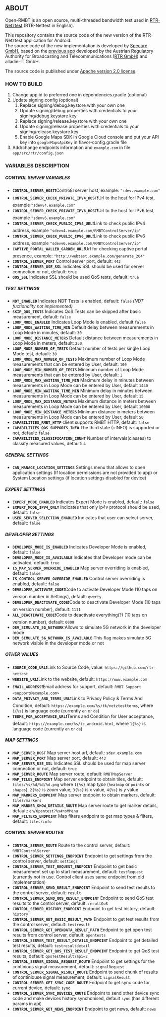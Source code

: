 ## ABOUT

Open-RMBT is an open source, multi-threaded bandwidth test used in [RTR-Netztest](https://www.netztest.at/de/) (RTR-Nettest in English).</p>
This repository contains the source code of the new version of the RTR-Netztest application for Android.</br> The source code of the new implementation is developed by [Specure GmbH](https://martes-specure.com/), based on the [previous app](https://github.com/rtr-nettest/open-rmbt) developed by the Austrian Regulatory Authority for Broadcasting and Telecommunications ([RTR GmbH](https://www.rtr.at/)) and alladin-IT GmbH.</p>
The source code is published under [Apache version 2.0 license](https://github.com/rtr-nettest/open-rmbt-android/blob/master/LICENSE).

### HOW TO BUILD

1. Change app id to preferred one in dependencies.gradle (optional)
2. Update signing config (optional)
	1. Replace signing/debug.keystore with your own one
	2. Update signing/debug.properties with credentials to your signing/debug.keystore key
	3. Replace signing/release.keystore with your own one
	4. Update signing/release.properties with credentials to your signing/release.keystore key
	5. Enable Google Maps SDK in Google Cloud console and put your API key into `googleMapsApiKey` in flavor-config.gradle file
3. Add/change endpoints information and `example.com` in file `app/src/rtr/config.json` 

### VARIABLES DESCRIPTION
##### CONTROL SERVER VARIABLES
- __`CONTROL_SERVER_HOST`__:exclamation:Controßl server host, example: `"sdev.example.com"`
- __`CONTROL_SERVER_CHECK_PRIVATE_IPV4_HOST`__:exclamation:Url to the host for IPv4 test, example `"sdevv4.example.com"`
- __`CONTROL_SERVER_CHECK_PRIVATE_IPV6_HOST`__:exclamation:Url to the host for IPv6 test, example `"sdevv6.example.com"`
- __`CONTROL_SERVER_CHECK_PUBLIC_IPV4_URL`__:exclamation:Link to check public IPv4 address, example `"sdevv4.example.com/RMBTControlServer/ip"`
- __`CONTROL_SERVER_CHECK_PUBLIC_IPV6_URL`__:exclamation:Link to check public IPv6 address, example `"sdevv6.example.com/RMBTControlServer/ip"`
- __`CAPTIVE_PORTAL_WALLED_GARDEN_URL`__:exclamation:Url for checking captive portal presence, example: `"http://webtest.example.com/generate_204"`
- __`CONTROL_SERVER_PORT`__ Control server port, default: `443`
- __`CONTROL_SERVER_USE_SSL`__ Indicates SSL should be used for server connection or not, default: `true`
- __`QOS_SSL`__ Indicates SSL should be used QoS tests, default: `true`

##### TEST SETTINGS
- __`NDT_ENABLED`__ Indicates NDT Tests is enabled, default: `false` _(NDT fuctionality not implemented)_
- __`SKIP_QOS_TESTS`__ Indicates QoS Tests can be skipped after basic measurement, default: `false`
- __`LOOP_MODE_ENABLED`__ Indicates Loop Mode is enabled, default `false`
- __`LOOP_MODE_WAITING_TIME_MIN`__ Default delay between measurements in Loop Mode in minutes, default: `30`
- __`LOOP_MODE_DISTANCE_METERS`__ Default distance between measurements in Loop Mode in meters, default: `250`
- __`LOOP_MODE_NUMBER_OF_TESTS`__ Default number of tests per single Loop Mode test, default: `30`
- __`LOOP_MODE_MAX_NUMBER_OF_TESTS`__ Maximum number of Loop Mode measurements that can be entered by User, default: `100`
- __`LOOP_MODE_MIN_NUMBER_OF_TESTS`__ Minimum number of Loop Mode measurements that can be entered by User, default: `1`
- __`LOOP_MODE_MAX_WAITING_TIME_MIN`__ Maximum delay in minutes between measurements in Loop Mode can be entered by User, default `1440`
- __`LOOP_MODE_MIN_WAITING_TIME_MIN`__ Minimum delay in minutes between measurements in Loop Mode can be entered by User, default `15`
- __`LOOP_MODE_MAX_DISTANCE_METERS`__ Maximum distance in meters between measurements in Loop Mode can be entered by User, default `10000`
- __`LOOP_MODE_MIN_DISTANCE_METERS`__ Minimum distance in meters between measurements in Loop Mode can be entered by User, default `50`
- __`CAPABILITIES_RMBT_HTTP`__ client supports RMBT HTTP, default: `false`
- __`CAPABILITIES_QOS_SUPPORTS_INFO`__ The third state (=INFO) is supported or not, default: `false`
- __`CAPABILITIES_CLASSIFICATION_COUNT`__ Number of intervals(classes) to classify measured values, default: `4`

##### GENERAL SETTINGS
- __`CAN_MANAGE_LOCATION_SETTINGS`__ Settings menu that allows to open application settings (If location permissions are not provided to app) or System Location settings (if location settings disabled for device)

##### EXPERT SETTINGS
- __`EXPERT_MODE_ENABLED`__ Indicates Expert Mode is enabled, default: `false`
- __`EXPERT_MODE_IPV4_ONLY`__ Indicates that only ip4v protocol should be used, default: `false`
- __`USER_SERVER_SELECTION_ENABLED`__ Indicates that user can select server, default: `false`

##### DEVELOPER SETTINGS
- __`DEVELOPER_MODE_IS_ENABLED`__ Indicates Developer Mode is enabled, default: `false`
- __`DEVELOPER_MODE_IS_AVAILABLE`__ Indicates that Developer mode can be activated, default: `true`
- __`IS_MAP_SERVER_OVERRIDE_ENABLED`__ Map server overriding is enabled, default: `false`
- __`IS_CONTROL_SERVER_OVERRIDE_ENABLED`__ Control server overriding is enabled, default: `false`
- __`DEVELOPER_ACTIVATE_CODE`__:exclamation:Code to activate Developer Mode (10 taps on version number in Settings), default: `qwerty`
- __`DEVELOPER_DEACTIVATE_CODE`__:exclamation:Code to deactivate Developer Mode (10 taps on version number), default: `1111`
- __`ALL_DEACTIVATE_CODE`__:exclamation:Code to deactivate everything(?) (10 taps on version number), default: `0000`
- __`DEV_SIMULATE_5G_NETWORK`__:Allows to simulate 5G network in the developer mode
- __`DEV_SIMULATE_5G_NETWORK_IS_AVAILABLE`__:This flag makes simulate 5G network visible in the developer mode or not

##### OTHER VALUES
- __`SOURCE_CODE_URL`__:exclamation:Link to Source Code, value: `https://github.com/rtr-nettest`
- __`WEBSITE_URL`__:exclamation:Link to the website, default: `https://www.example.com`
- __`EMAIL_ADDRESS`__:exclamation:Email address for support, default: `RMBT Support <support@example.com>`
- __`DATA_PRIVACY_AND_TERMS_URL`__:exclamation:Link to Privacy Policy & Terms And Condition, default: `https://example.com/%s/tk/netztestterms`, where `1{%s}` is language code (currently `en` or `de`)
- __`TERMS_FOR_ACCEPTANCE_URL`__:exclamation:Terms and Condition for User acceptance, default: `https://example.com/%s/tc_android.html`, where `1{%s}` is language code (currently `en` or `de`)

##### MAP SETTINGS
- __`MAP_SERVER_HOST`__ Map server host url, default: `sdev.example.com`
- __`MAP_SERVER_PORT`__ Map server port, default: `443`
- __`MAP_SERVER_USE_SSL`__ Indicates SSL should be used for map server connection or not, default: `true`
- __`MAP_SERVER_ROUTE`__ Map server route, default: `RMBTMapServer` 
- __`MAP_TILES_ENDPOINT`__ Map server endpoint to obtain tiles, default: `tiles/%s/%d/%d/%d.png` where `1{%s}` map _type_ (`heatmap` or `points` or `shapes`), `2{%s}` is _zoom_ value, `3{%s}` is _x_ value, `4{%s}` is _y_ value
- __`MAP_MARKERS_ENDPOINT`__ Map server endpoint to obtain markers, default: `tiles/markers`
- __`MAP_MARKER_SHOW_DETAILS_ROUTE`__ Map server route to get marker details, default: `en/Opentest?%s#noMMenu`
- __`MAP_FILTERS_ENDPOINT`__ Map filters endpoint to get map types & filters, default: `tiles/info`

##### CONTROL SERVER ROUTES
- __`CONTROL_SERVER_ROUTE`__ Route to the control server, default:  `RMBTControlServer`
- __`CONTROL_SERVER_SETTINGS_ENDPOINT`__  Endpoint to get settings from the control server, default: `settings`
- __`CONTROL_SERVER_TEST_REQUEST_ENDPOINT`__ Endpoint to get basic measurement set up to start measurement, default: `testRequest` (currently not in use. Control client uses same endpoint from old implementation)
- __`CONTROL_SERVER_SEND_RESULT_ENDPOINT`__ Endpoint to send test results to the control server, default: `result`
- __`CONTROL_SERVER_SEND_QOS_RESULT_ENDPOINT`__ Endpoint to send QoS test results to the control server, default: `resultQoS`
- __`CONTROL_SERVER_HISTORY_ENDPOINT`__ Endpoint to get test history, default: `history`
- __`CONTROL_SERVER_GET_BASIC_RESULT_PATH`__ Endpoint to get test results from the control server, default: `testresult`
- __`CONTROL_SERVER_GET_OPENDATA_RESULT_PATH`__ Endpoint to get open test results from control server, default: `opentests`
- __`CONTROL_SERVER_TEST_RESULT_DETAILS_ENDPOINT`__ Endpoint to get detailed test results, default: `testresultdetail`
- __`CONTROL_SERVER_GET_QOS_TEST_RESULT_ENDPOINT`__ Endpoint to get QoS test results, default: `qosTestResult?api=2`
- __`CONTROL_SERVER_SIGNAL_REQUEST_ROUTE`__ Endpoint to get settings for the continious signal measurement, default: `signalRequest`
- __`CONTROL_SERVER_SIGNAL_RESULT_ROUTE`__ Endpoint to send chunk of results of continiouse signal measurement, default: `signalResult`
- __`CONTROL_SERVER_GET_SYNC_CODE_ROUTE`__ Endpoint to get sync code for current device, default: `sync`
- __`CONTROL_SERVER_SYNC_DEVICES_ROUTE`__ Endpoint to send other device sync code and make devices history synchonised, default `sync` (has different params in api)
- __`CONTROL_SERVER_GET_NEWS_ENDPOINT`__ Endpoint to get news, default: `news`